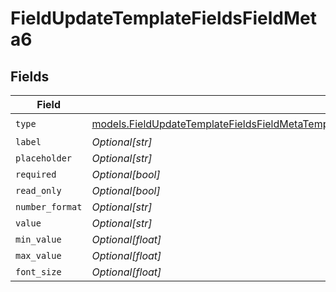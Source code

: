 # FieldUpdateTemplateFieldsFieldMeta6


## Fields

| Field                                                                                                                                                                                                          | Type                                                                                                                                                                                                           | Required                                                                                                                                                                                                       | Description                                                                                                                                                                                                    |
| -------------------------------------------------------------------------------------------------------------------------------------------------------------------------------------------------------------- | -------------------------------------------------------------------------------------------------------------------------------------------------------------------------------------------------------------- | -------------------------------------------------------------------------------------------------------------------------------------------------------------------------------------------------------------- | -------------------------------------------------------------------------------------------------------------------------------------------------------------------------------------------------------------- |
| `type`                                                                                                                                                                                                         | [models.FieldUpdateTemplateFieldsFieldMetaTemplatesFieldsResponse200ApplicationJSONResponseBodyType](../models/fieldupdatetemplatefieldsfieldmetatemplatesfieldsresponse200applicationjsonresponsebodytype.md) | :heavy_check_mark:                                                                                                                                                                                             | N/A                                                                                                                                                                                                            |
| `label`                                                                                                                                                                                                        | *Optional[str]*                                                                                                                                                                                                | :heavy_minus_sign:                                                                                                                                                                                             | N/A                                                                                                                                                                                                            |
| `placeholder`                                                                                                                                                                                                  | *Optional[str]*                                                                                                                                                                                                | :heavy_minus_sign:                                                                                                                                                                                             | N/A                                                                                                                                                                                                            |
| `required`                                                                                                                                                                                                     | *Optional[bool]*                                                                                                                                                                                               | :heavy_minus_sign:                                                                                                                                                                                             | N/A                                                                                                                                                                                                            |
| `read_only`                                                                                                                                                                                                    | *Optional[bool]*                                                                                                                                                                                               | :heavy_minus_sign:                                                                                                                                                                                             | N/A                                                                                                                                                                                                            |
| `number_format`                                                                                                                                                                                                | *Optional[str]*                                                                                                                                                                                                | :heavy_minus_sign:                                                                                                                                                                                             | N/A                                                                                                                                                                                                            |
| `value`                                                                                                                                                                                                        | *Optional[str]*                                                                                                                                                                                                | :heavy_minus_sign:                                                                                                                                                                                             | N/A                                                                                                                                                                                                            |
| `min_value`                                                                                                                                                                                                    | *Optional[float]*                                                                                                                                                                                              | :heavy_minus_sign:                                                                                                                                                                                             | N/A                                                                                                                                                                                                            |
| `max_value`                                                                                                                                                                                                    | *Optional[float]*                                                                                                                                                                                              | :heavy_minus_sign:                                                                                                                                                                                             | N/A                                                                                                                                                                                                            |
| `font_size`                                                                                                                                                                                                    | *Optional[float]*                                                                                                                                                                                              | :heavy_minus_sign:                                                                                                                                                                                             | N/A                                                                                                                                                                                                            |